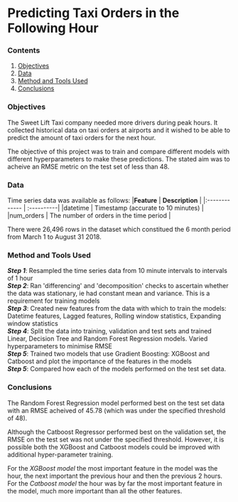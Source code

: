 # Predicting Taxi Orders in the Following Hour

### Contents
1. [Objectives](https://github.com/SteveLewisUK/datascience_bootcamp_projects/blob/main/predicting_taxi_orders_in_next_hour/README.md#objectives)
2. [Data](https://github.com/SteveLewisUK/datascience_bootcamp_projects/blob/main/predicting_taxi_orders_in_next_hour/README.md#data)
3. [Method and Tools Used](https://github.com/SteveLewisUK/datascience_bootcamp_projects/tree/main/predicting_taxi_orders_in_next_hour#method-and-tools-used)
4. [Conclusions](https://github.com/SteveLewisUK/datascience_bootcamp_projects/blob/main/predicting_taxi_orders_in_next_hour/README.md#conclusions)<br />


### Objectives
The Sweet Lift Taxi company needed more drivers during peak hours. It collected historical data on taxi orders at airports and it wished to be able to predict the amount of taxi orders for the next hour.

The objective of this project was to train and compare different models with different hyperparameters to make these predictions. The stated aim was to acheive an RMSE metric on the test set of less than 48.<br />


### Data
Time series data was available as follows:
|**Feature** | **Description** |
|:------------- | :----------|
|datetime | Timestamp (accurate to 10 minutes) |
|num_orders | The number of orders in the time period |

There were 26,496 rows in the dataset which constitued the 6 month period from March 1 to August 31 2018.<br />


### Method and Tools Used
***Step 1***: Resampled the time series data from 10 minute intervals to intervals of 1 hour\
***Step 2***: Ran 'differencing' and 'decomposition' checks to ascertain whether the data was stationary, ie had constant mean and variance.  This is a requirement for training models\
***Step 3***: Created new features from the data with which to train the models: Datetime features, Lagged features, Rolling window statistics, Expanding window statistics\
***Step 4***: Split the data into training, validation and test sets and trained Linear, Decision Tree and Random Forest Regression models. Varied hyperparameters to minimise RMSE\
***Step 5***: Trained two models that use Gradient Boosting: XGBoost and Catboost and plot the importance of the features in the models\
***Step 5***: Compared how each of the models performed on the test set data.<br />


### Conclusions
The Random Forest Regression model performed best on the test set data with an RMSE acheived of 45.78 (which was under the specified threshold of 48).

Although the Catboost Regressor performed best on the validation set, the RMSE on the test set was not under the specified threshold. However, it is possible both the XGBoost and Catboost models could be improved with additional hyper-parameter training.

For the *XGBoost model* the most important feature in the model was the hour, the next important the previous hour and then the previous 2 hours.\
For the *Catboost model* the hour was by far the most important feature in the model, much more important than all the other features.
